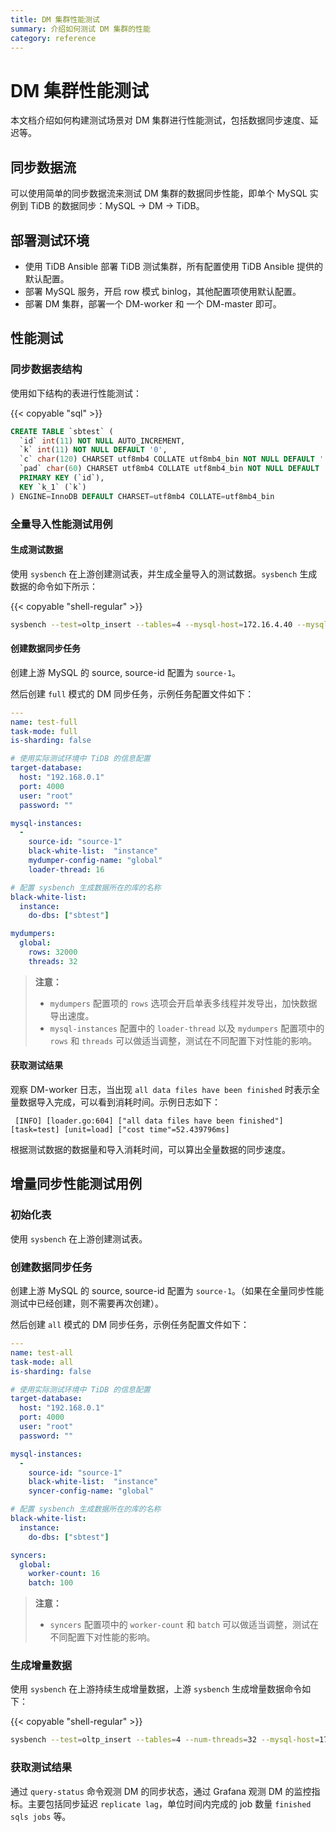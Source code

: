 ```yaml
---
title: DM 集群性能测试
summary: 介绍如何测试 DM 集群的性能 
category: reference
---
```


# DM 集群性能测试

本文档介绍如何构建测试场景对 DM 集群进行性能测试，包括数据同步速度、延迟等。

## 同步数据流

可以使用简单的同步数据流来测试 DM 集群的数据同步性能，即单个 MySQL 实例到 TiDB 的数据同步：MySQL -> DM -> TiDB。

## 部署测试环境

- 使用 TiDB Ansible 部署 TiDB 测试集群，所有配置使用 TiDB Ansible 提供的默认配置。
- 部署 MySQL 服务，开启 row 模式 binlog，其他配置项使用默认配置。
- 部署 DM 集群，部署一个 DM-worker 和 一个 DM-master 即可。

## 性能测试

### 同步数据表结构

使用如下结构的表进行性能测试：

{{< copyable "sql" >}}

```sql
CREATE TABLE `sbtest` (
  `id` int(11) NOT NULL AUTO_INCREMENT,
  `k` int(11) NOT NULL DEFAULT '0',
  `c` char(120) CHARSET utf8mb4 COLLATE utf8mb4_bin NOT NULL DEFAULT '',
  `pad` char(60) CHARSET utf8mb4 COLLATE utf8mb4_bin NOT NULL DEFAULT '',
  PRIMARY KEY (`id`),
  KEY `k_1` (`k`)
) ENGINE=InnoDB DEFAULT CHARSET=utf8mb4 COLLATE=utf8mb4_bin
```

### 全量导入性能测试用例

#### 生成测试数据

使用 `sysbench` 在上游创建测试表，并生成全量导入的测试数据。`sysbench` 生成数据的命令如下所示：

{{< copyable "shell-regular" >}}

```bash
sysbench --test=oltp_insert --tables=4 --mysql-host=172.16.4.40 --mysql-port=3306 --mysql-user=root --mysql-db=dm_benchmark --db-driver=mysql --table-size=50000000 prepare
```

#### 创建数据同步任务

创建上游 MySQL 的 source, source-id 配置为 `source-1`。

然后创建 `full` 模式的 DM 同步任务，示例任务配置文件如下：

```yaml
---
name: test-full
task-mode: full
is-sharding: false

# 使用实际测试环境中 TiDB 的信息配置
target-database:
  host: "192.168.0.1"
  port: 4000
  user: "root"
  password: ""

mysql-instances:
  -
    source-id: "source-1"
    black-white-list:  "instance"
    mydumper-config-name: "global"
    loader-thread: 16

# 配置 sysbench 生成数据所在的库的名称
black-white-list:
  instance:
    do-dbs: ["sbtest"]

mydumpers:
  global:
    rows: 32000
    threads: 32
```

> **注意：**
>
> - `mydumpers` 配置项的 `rows` 选项会开启单表多线程并发导出，加快数据导出速度。
> - `mysql-instances` 配置中的 `loader-thread` 以及 `mydumpers` 配置项中的 `rows` 和 `threads` 可以做适当调整，测试在不同配置下对性能的影响。

#### 获取测试结果

观察 DM-worker 日志，当出现 `all data files have been finished` 时表示全量数据导入完成，可以看到消耗时间。示例日志如下：

```
 [INFO] [loader.go:604] ["all data files have been finished"] [task=test] [unit=load] ["cost time"=52.439796ms]
```

根据测试数据的数据量和导入消耗时间，可以算出全量数据的同步速度。

## 增量同步性能测试用例

### 初始化表 

使用 `sysbench` 在上游创建测试表。

### 创建数据同步任务

创建上游 MySQL 的 source, source-id 配置为 `source-1`。（如果在全量同步性能测试中已经创建，则不需要再次创建）。

然后创建 `all` 模式的 DM 同步任务，示例任务配置文件如下：

```yaml
---
name: test-all
task-mode: all
is-sharding: false

# 使用实际测试环境中 TiDB 的信息配置
target-database:
  host: "192.168.0.1"
  port: 4000
  user: "root"
  password: ""

mysql-instances:
  -
    source-id: "source-1"
    black-white-list:  "instance"
    syncer-config-name: "global"

# 配置 sysbench 生成数据所在的库的名称
black-white-list:
  instance:
    do-dbs: ["sbtest"]

syncers:
  global:
    worker-count: 16
    batch: 100
```

> **注意：**
>
> - `syncers` 配置项中的 `worker-count` 和 `batch` 可以做适当调整，测试在不同配置下对性能的影响。

### 生成增量数据

使用 `sysbench` 在上游持续生成增量数据，上游 `sysbench` 生成增量数据命令如下：

{{< copyable "shell-regular" >}}

```bash
sysbench --test=oltp_insert --tables=4 --num-threads=32 --mysql-host=172.17.4.40 --mysql-port=3306 --mysql-user=root --mysql-db=dm_benchmark --db-driver=mysql --report-interval=10 --time=1800 run
```

### 获取测试结果

通过 `query-status` 命令观测 DM 的同步状态，通过 Grafana 观测 DM 的监控指标。主要包括同步延迟 `replicate lag`，单位时间内完成的 job 数量 `finished sqls jobs` 等。
